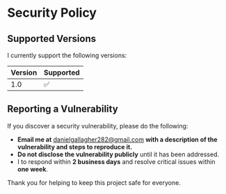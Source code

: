 # Security Policy

## Supported Versions

I currently support the following versions:

| Version | Supported          |
| ------- | ------------------ |
| 1.0     | :white_check_mark: |

## Reporting a Vulnerability

If you discover a security vulnerability, please do the following:

- **Email me at** [danielgallagher282@gmail.com](danielgallagher282@gmail.com) **with a description of the vulnerability and steps to reproduce it.**
- **Do not disclose the vulnerability publicly** until it has been addressed.
- I to respond within **2 business days** and resolve critical issues within **one week**.

Thank you for helping to keep this project safe for everyone.
